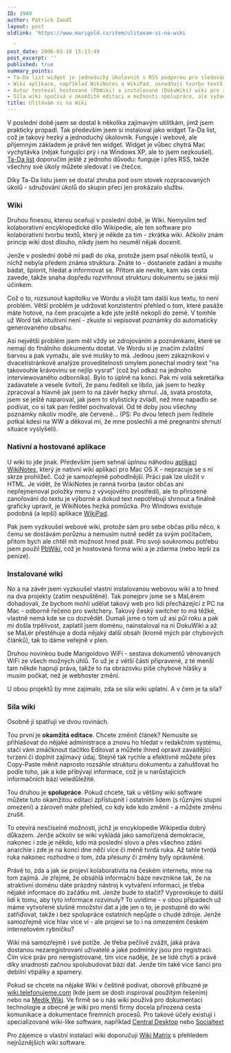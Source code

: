```yaml
---
ID: 1949
author: Patrick Zandl
layout: post
oldlink: 'https://www.marigold.cz/item/ulitavam-si-na-wiki

  '
post_date: 2006-03-18 15:13:49
post_excerpt: ''
published: true
summary_points:
- Ta-Da list widget je jednoduchý úkolovník s RSS podporou pro sledování úkolů.
- Wiki aplikace, například WikiNotes a WikiPad, usnadňují tvorbu textů bez pevné struktury.
- Autor testoval hostované (PbWiki) a instalované (DokuWiki) wiki pro různé projekty.
- Síla wiki spočívá v okamžité editaci a možnosti spolupráce, ale vyžaduje řízení.
title: Ulítávám si na Wiki
---
```


<p>V poslední době jsem se dostal k několika zajímavým utilitkám, jimž jsem prakticky propadl. Tak především jsem si instaloval jako widget Ta-Da list, což je takový hezký a jednoduchý úkolovník. Funguje i webově, ale příjemným základem je právě ten widget. Widget je vůbec chytrá Mac vychytávka (nějak fungující prý i na Windows XP, ale to jsem nezkoušel). <a href="http://www.tadalist.com/">Ta-Da list</a> doporučím ještě z jednoho důvodu: funguje i přes RSS, takže všechny své úkoly můžete sledovat i ve čtečce. </p>

<p>Díky Ta-Da listu jsem se dostal zhruba pod osm stovek rozpracovaných úkolů - sdružování úkolů do skupin přeci jen prokázalo službu. </p>

<h3>Wiki</h3>
<p>Druhou finesou, kterou oceňuji v poslední době, je Wiki. Nemyslím teď kolaborativní encyklopedické dílo Wikipedie, ale ten software pro kolaborativní tvorbu textů, který je někde za tím - zkrátka wiki. Ačkoliv znám princip wiki dost dlouho, nikdy jsem ho neuměl nějak docenit. </p>

<p>Jenže v poslední době mi padl do oka, protože jsem psal několik textů, u nichž nebyla předem známa struktura. Znáte to - dostanete zadání a musíte bádat, špionit, hledat a informovat se. Přitom ale nevíte, kam vás cesta zavede, takže snaha dopředu rozvrhnout strukturu dokumentu se jaksi míjí účinkem. </p>

<p>Což o to, rozsunout kapitolku ve Wordu a vložit tam další kus textu, to není problém. Větší problém je udržovat konzistentní přehled o tom, které pasáže máte hotové, na čem pracujete a kde jste ještě nekopli do země. V tomhle už Word tak intuitivní není - zkuste si vepisovat poznámky do automaticky generovaného obsahu. </p>

<p>Asi největší problém jsem měl vždy se zdrojováním a poznámkami, které se nemají do finálního dokumentu dostat. Ve Wordu si je značím zvláštní barvou a pak vymažu, ale své mušky to má. Jednou jsem zákazníkovi v dvacetistránkové analýze proveditelnosti omylem ponechal modrý text "na takovouhle krávovinu se nejlíp vysrat" (což byl odkaz na jednoho interviewovaného odborníka). Bylo to úplně na konci. Pak mi volá sekretářka zadavatele a vesele švitoří, že panu řediteli se líbilo, jak jsem to hezky zpracoval a hlavně jak jsem to na závěr hezky shrnul. Já, svatá prostota, jsem se ještě naparoval, jak jsem to stylisticky zvládl, než mne napadlo se podívat, co si tak pan ředitel pochvaloval. Od té doby jsou všechny poznámky nikoliv modře, ale červeně... (PS: Po dvou letech jsem ředitele potkal kdesi na WW a děkoval mi, že mne poslechli a mé pregnantní shrnutí situace vyslyšeli).</p>

<h3>Nativní a hostované aplikace </h3>
<p>U wiki to jde jinak. Především jsem sehnal úplnou náhodou <a href="http://wikinotes.org/">aplikaci WikiNotes</a>, který je nativní wiki aplikací pro Mac OS X - nepracuje se s ní skrze prohlížeč. Což je samozřejmě pohodlnější. Práci pak lze uložit v HTML. Je vidět, že WikiNotes je ranná tvorba (autor občas ani nepřejmenoval položky menu z vývojového prostředí), ale to přirozené zanořování do textu je výborné a dokud text nepotřebuji shrnout a finálně graficky upravit, je WikiNotes hezká pomůcka. Pro Windows existuje podobná (a lepší) aplikace <a href="http://www.jhorman.org/wikidPad/">WikiPad</a>.
</p>

<!--more--><p>Pak jsem vyzkoušel webové wiki, protože sám pro sebe občas píšu něco, k čemu se dostávám porůznu a nemusím nutně sedět za svým počítačem, přitom bych ale chtěl mít možnost hned psát. Pro svoji soukromou potřebu jsem použil <a href="http://www.pbwiki.com">PbWiki</a>, což je hostovaná forma wiki a je zdarma (nebo lepší za peníze).</p>

<h3>Instalované wiki</h3>
<p>No a na závěr jsem vyzkoušel vlastní instalovanou webovou wiki a to hned na dva projekty (zatím nespuštěné). Tak ponejprv jsme se s MaLérem dohadovali, že bychom mohli udělat takový web pro lidi přecházející z PC na Mac - odborně řečeno pro switchery. Takový český switcher to má těžké, vlastně nemá kde se co dozvědět. Dumali jsme o tom už asi půl roku a pak mi došla trpělivost, zaplatil jsem doménu, nainstaloval na ni DokuWiki a až se MaLér přestěhuje a dodá nějaký další obsah (kromě mých pár chybových článků), tak to dáme veřejně v plen. </p>

<p>Druhou novinkou bude Marigoldovo WiFi - sestava dokumentů věnovaných WiFi ze všech možných úhlů. To už je z větší části připravené, z té menší tam někde haprují práva, takže to na obrazovku píše chybové hlášky a musím počkat, než je webhoster změní. </p>

<p>U obou projektů by mne zajímalo, zda se síla wiki uplatní. A v čem je ta síla? </p>

<h3>Síla wiki</h3>
<p>Osobně ji spatřuji ve dvou rovinách. </p>

<p>Tou první je <b>okamžitá editace</b>. Chcete změnit článek? Nemusíte se přihlašovat do nějaké administrace a znovu ho hledat v redakčním systému, stačí vám zmáčknout tlačítko Editovat a můžete ihned opravit zavádějící tvrzení či doplnit zajímavý údaj. Stejně tak rychle a efektivně můžete přes Copy-Paste měnit naprosto rozsáhle strukturu dokumentu a zahušťovat ho podle toho, jak a kde přibývají informace, což je u narůstajících informačních bází veledůležité. </p>

<p>Tou druhou je <b>spolupráce</b>. Pokud chcete, tak u většiny wiki software můžete tuto okamžitou editaci zpřístupnit i ostatním lidem (s různými stupni omezení) a zároveň máte přehled, co kdy kde kdo změnil - a můžete změnu zrušit. </p>

<p>To otevírá nesčíselně možností, jichž je encyklopedie Wikipedia dobrý důkazem. Jenže ačkoliv se wiki vykládá jako samořízená demokracie, nakonec i zde je někdo, kdo má poslední slovo a přes všechno zdání anarchie i zde je na konci dne něčí více či méně tvrdá ruka. Až tahle tvrdá ruka nakonec rozhodne o tom, zda přesuny či změny byly oprávněné. </p>

<p>Právě to, zda a jak se projeví kolaborativita na českém internetu, mne na tom zajímá. Je zřejmé, že obsáhlá informační báze nevznikne tak, že na atraktivní doménu dáte prázdný nástroj k vytváření informací, je třeba nějaké informace do začátku mít. Jenže bude to stačit? Vyprovokuje to další lidi k tomu, aby tyto informace rozvinuly? To uvidíme - v obou případech už máme vytvořené slušné množství dat a jde jen o to, je postupně do wiki zatřiďovat, takže i bez spolupráce ostatních nepůjde o chudé zdroje. Jenže samozřejmě více hlav více ví - ale projeví se to i na omezeném českém internetovém rybníčku?</p>

<p>Wiki má samozřejmě i své potíže. Je třeba pečlivě zvážit, jaká práva dostanou nezaregistrovaní uživatelé a jaké podmínky jsou pro registraci. Čím více práv pro neregistrované, tím více naděje, že se lidé chytí a právě díky snadnosti začnou spolubudovat bázi dat. Jenže tím také více šancí pro debilní vtipálky a spamery. </p>

<p>Pokud se chcete na nějaké Wiki v češtině podívat, oborově příbuzné je <a href="http://wiki.telefonujeme.com">wiki.telefonujeme.com</a> (kde jsem se dosti inspiroval použitým řešením) nebo na <a href="http://wiki.medik.cz/wiki">Medik Wiki</a>. Ve firmě se u nás wiki používá pro dokumentaci technologie a obecně je wiki pro menší firmy docela přirozená cesta komunikace a dokumentace firemních procesů. Pro takové účely existují i specializované wiki-like software, například <a href="http://www.centraldesktop.com/">Central Desktop</a> nebo <a href="http://www.socialtext.com">Socialtext</a></p>

<p>Pro zájemce o vlastní instalaci wiki doporučuji <a href="http://www.wikimatrix.org/">Wiki Matrix</a> s přehledem nejrůznějších wiki software.
</p>